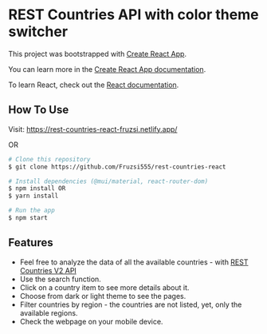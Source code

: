 # REST Countries API with color theme switcher

This project was bootstrapped with [Create React App](https://github.com/facebook/create-react-app).

You can learn more in the [Create React App documentation](https://facebook.github.io/create-react-app/docs/getting-started).

To learn React, check out the [React documentation](https://reactjs.org/).

## How To Use

Visit: https://rest-countries-react-fruzsi.netlify.app/

OR

```bash
# Clone this repository
$ git clone https://github.com/Fruzsi555/rest-countries-react

# Install dependencies (@mui/material, react-router-dom)
$ npm install OR
$ yarn install

# Run the app
$ npm start
```

## Features

* Feel free to analyze the data of all the available countries - with [REST Countries V2 API](https://restcountries.com/#api-endpoints-v2)
* Use the search function.
* Click on a country item to see more details about it.
* Choose from dark or light theme to see the pages.
* Filter countries by region - the countries are not listed, yet, only the available regions.
* Check the webpage on your mobile device.
